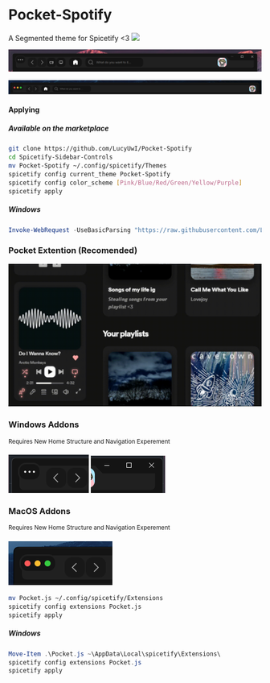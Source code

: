 # Pocket-Spotify
A Segmented theme for Spicetify <3
![](/Preview.gif)

![](/NewTitle.png)

![](/TitleMac.png)

#### Applying
##### Available on the marketplace
```bash
git clone https://github.com/LucyUwI/Pocket-Spotify
cd Spicetify-Sidebar-Controls
mv Pocket-Spotify ~/.config/spicetify/Themes
spicetify config current_theme Pocket-Spotify
spicetify config color_scheme [Pink/Blue/Red/Green/Yellow/Purple]
spicetify apply
```
##### Windows
```powershell
Invoke-WebRequest -UseBasicParsing "https://raw.githubusercontent.com/LucyUwi/Pocket/main/install.ps1" | Invoke-Expression
```
### Pocket Extention (Recomended)
![](/HoverPreview.gif)
### Windows Addons
<sup>Requires New Home Structure and Navigation Experement</sup>

![](/ThreeDots.png)
![](/WindowsControls.png)
### MacOS Addons 
<sup>Requires New Home Structure and Navigation Experement</sup>

![](/ControlsMac.png)
```bash
mv Pocket.js ~/.config/spicetify/Extensions
spicetify config extensions Pocket.js
spicetify apply
```
##### Windows
```powershell
Move-Item .\Pocket.js ~\AppData\Local\spicetify\Extensions\
spicetify config extensions Pocket.js
spicetify apply
```
